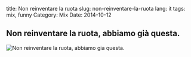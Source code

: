 title: Non reinventare la ruota
slug: non-reinventare-la-ruota
lang: it
tags: mix, funny
Category: Mix
Date: 2014-10-12

Non reinventare la ruota, abbiamo già questa.
-------------------------------------------

![Non reinventare la ruota, abbiamo gia questa.]({filename}/images/inventare-la-ruota.png)

